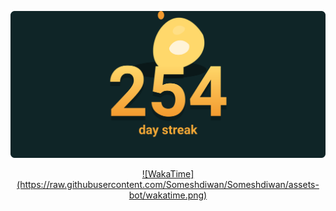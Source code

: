 <p align="center">
  <img src="./streak.svg" alt="GitHub streak" width="800"/>
</p>

<p align="center">
  <a href="https://wakatime.com/@SomeshDiwan" target="_blank">
  ![WakaTime](https://raw.githubusercontent.com/Someshdiwan/Someshdiwan/assets-bot/wakatime.png)
  </a>
</p>
